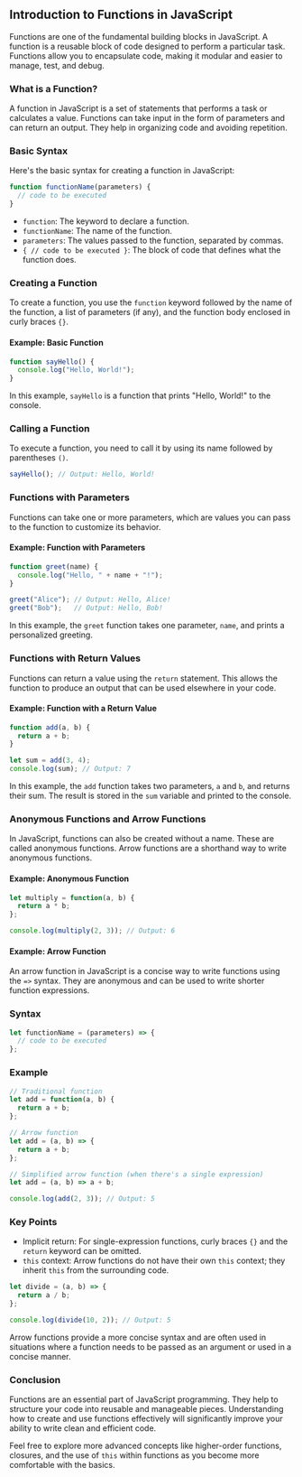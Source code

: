 
## Introduction to Functions in JavaScript

Functions are one of the fundamental building blocks in JavaScript. A function is a reusable block of code designed to perform a particular task. Functions allow you to encapsulate code, making it modular and easier to manage, test, and debug.

### What is a Function?

A function in JavaScript is a set of statements that performs a task or calculates a value. Functions can take input in the form of parameters and can return an output. They help in organizing code and avoiding repetition.

### Basic Syntax

Here's the basic syntax for creating a function in JavaScript:

```javascript
function functionName(parameters) {
  // code to be executed
}
```

- `function`: The keyword to declare a function.
- `functionName`: The name of the function.
- `parameters`: The values passed to the function, separated by commas.
- `{ // code to be executed }`: The block of code that defines what the function does.

### Creating a Function

To create a function, you use the `function` keyword followed by the name of the function, a list of parameters (if any), and the function body enclosed in curly braces `{}`.

#### Example: Basic Function

```javascript
function sayHello() {
  console.log("Hello, World!");
}
```

In this example, `sayHello` is a function that prints "Hello, World!" to the console.

### Calling a Function

To execute a function, you need to call it by using its name followed by parentheses `()`.

```javascript
sayHello(); // Output: Hello, World!
```

### Functions with Parameters

Functions can take one or more parameters, which are values you can pass to the function to customize its behavior.

#### Example: Function with Parameters

```javascript
function greet(name) {
  console.log("Hello, " + name + "!");
}

greet("Alice"); // Output: Hello, Alice!
greet("Bob");   // Output: Hello, Bob!
```

In this example, the `greet` function takes one parameter, `name`, and prints a personalized greeting.

### Functions with Return Values

Functions can return a value using the `return` statement. This allows the function to produce an output that can be used elsewhere in your code.

#### Example: Function with a Return Value

```javascript
function add(a, b) {
  return a + b;
}

let sum = add(3, 4);
console.log(sum); // Output: 7
```

In this example, the `add` function takes two parameters, `a` and `b`, and returns their sum. The result is stored in the `sum` variable and printed to the console.

### Anonymous Functions and Arrow Functions

In JavaScript, functions can also be created without a name. These are called anonymous functions. Arrow functions are a shorthand way to write anonymous functions.

#### Example: Anonymous Function

```javascript
let multiply = function(a, b) {
  return a * b;
};

console.log(multiply(2, 3)); // Output: 6
```

#### Example: Arrow Function

An arrow function in JavaScript is a concise way to write functions using the `=>` syntax. They are anonymous and can be used to write shorter function expressions.

### Syntax

```javascript
let functionName = (parameters) => {
  // code to be executed
};
```

### Example

```javascript
// Traditional function
let add = function(a, b) {
  return a + b;
};

// Arrow function
let add = (a, b) => {
  return a + b;
};

// Simplified arrow function (when there's a single expression)
let add = (a, b) => a + b;

console.log(add(2, 3)); // Output: 5
```

### Key Points
- Implicit return: For single-expression functions, curly braces `{}` and the `return` keyword can be omitted.
- `this` context: Arrow functions do not have their own `this` context; they inherit `this` from the surrounding code.


```javascript
let divide = (a, b) => {
  return a / b;
};

console.log(divide(10, 2)); // Output: 5
```

Arrow functions provide a more concise syntax and are often used in situations where a function needs to be passed as an argument or used in a concise manner.

### Conclusion

Functions are an essential part of JavaScript programming. They help to structure your code into reusable and manageable pieces. Understanding how to create and use functions effectively will significantly improve your ability to write clean and efficient code.

Feel free to explore more advanced concepts like higher-order functions, closures, and the use of `this` within functions as you become more comfortable with the basics.